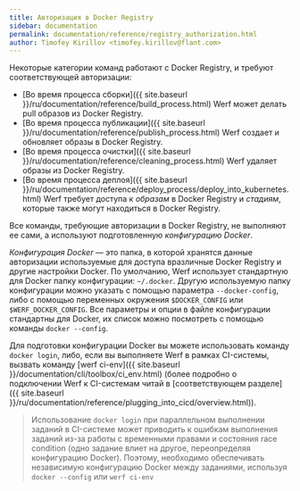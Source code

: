 ```yaml
---
title: Авторизация в Docker Registry
sidebar: documentation
permalink: documentation/reference/registry_authorization.html
author: Timofey Kirillov <timofey.kirillov@flant.com>
---
```


Некоторые категории команд работают с Docker Registry, и требуют соответствующей авторизации:
* [Во время процесса сборки]({{ site.baseurl }}/ru/documentation/reference/build_process.html) Werf может делать pull образов из Docker Registry.
* [Во время процесса публикации]({{ site.baseurl }}/ru/documentation/reference/publish_process.html) Werf создает и обновляет образы в Docker Registry.
* [Во время процесса очистки]({{ site.baseurl }}/ru/documentation/reference/cleaning_process.html) Werf удаляет образы из Docker Registry.
* [Во время процесса деплоя]({{ site.baseurl }}/ru/documentation/reference/deploy_process/deploy_into_kubernetes.html) Werf требует доступа к _образам_ в Docker Registry и _стадиям_, которые также могут находиться в Docker Registry.

Все команды, требующие авторизации в Docker Registry, не выполняют ее сами, а используют подготовленную _конфигурацию Docker_.

_Конфигурация Docker_ — это папка, в которой хранятся данные авторизации используемые для доступа вразличные Docker Registry и другие настройки Docker.
По умолчанию, Werf использует стандартную для Docker папку конфигурации: `~/.docker`. Другую используемую папку конфигурации можно указать с помощью параметра `--docker-config`, либо с помощью переменных окружения `$DOCKER_CONFIG` или `$WERF_DOCKER_CONFIG`. Все параметры и опции в файле конфигурации стандартны для Docker, их список можно посмотреть с помощью команды `docker --config`.

Для подготовки конфигурации Docker вы можете использовать команду `docker login`, либо, если вы выполняете Werf в рамках CI-системы, вызвать команду [werf ci-env]({{ site.baseurl }}/documentation/cli/toolbox/ci_env.html)  (более подробно о подключении Werf к CI-системам читай в [соответствующем разделе]({{ site.baseurl }}/ru/documentation/reference/plugging_into_cicd/overview.html)).

> Использование `docker login` при параллельном выполнении заданий в CI-системе может приводить к ошибкам выполнения заданий из-за работы с временными правами и состояния race condition (одно задание влиет на другое, переопределяя конфигурацию Docker). Поэтому, необходимо обеспечивать независимую конфигурацию Docker между заданиями, используя `docker --config` или `werf ci-env`
